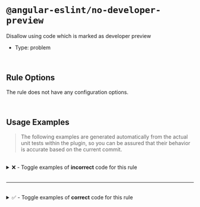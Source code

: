 <!--

  DO NOT EDIT.

  This markdown file was autogenerated using a mixture of the following files as the source of truth for its data:
  - ../../src/rules/no-developer-preview.ts
  - ../../tests/rules/no-developer-preview/cases.ts

  In order to update this file, it is therefore those files which need to be updated, as well as potentially the generator script:
  - ../../../../tools/scripts/generate-rule-docs.ts

-->

<br>

# `@angular-eslint/no-developer-preview`

Disallow using code which is marked as developer preview

- Type: problem

<br>

## Rule Options

The rule does not have any configuration options.

<br>

## Usage Examples

> The following examples are generated automatically from the actual unit tests within the plugin, so you can be assured that their behavior is accurate based on the current commit.

<br>

<details>
<summary>❌ - Toggle examples of <strong>incorrect</strong> code for this rule</summary>

<br>

#### Default Config

```json
{
  "rules": {
    "@angular-eslint/no-developer-preview": [
      "error"
    ]
  }
}
```

<br>

#### ❌ Invalid Code

```ts
/** @developerPreview */
interface Test {};
const test: Test = {};
            ~~~~
```

<br>

---

<br>

#### Default Config

```json
{
  "rules": {
    "@angular-eslint/no-developer-preview": [
      "error"
    ]
  }
}
```

<br>

#### ❌ Invalid Code

```ts
/** @developerPreview */
interface Test {};
Partial<Test>;
        ~~~~
```

<br>

---

<br>

#### Default Config

```json
{
  "rules": {
    "@angular-eslint/no-developer-preview": [
      "error"
    ]
  }
}
```

<br>

#### ❌ Invalid Code

```ts
interface Test {
  good?: () => void;
  /** @developerPreview */
  bad?: () => void;
};
const test: Test = {};
test.bad();
     ~~~
```

<br>

---

<br>

#### Default Config

```json
{
  "rules": {
    "@angular-eslint/no-developer-preview": [
      "error"
    ]
  }
}
```

<br>

#### ❌ Invalid Code

```ts
interface Test {
  good?: string;
  /** @developerPreview */
  bad?: string;
};
const test: Test = {};
if (test.good || test.bad) return;
                      ~~~
```

<br>

---

<br>

#### Default Config

```json
{
  "rules": {
    "@angular-eslint/no-developer-preview": [
      "error"
    ]
  }
}
```

<br>

#### ❌ Invalid Code

```ts
class Test {
  good?: string;
  /** @developerPreview */
  bad?: string;
}
const { good, bad } = new Test();
              ~~~
```

<br>

---

<br>

#### Default Config

```json
{
  "rules": {
    "@angular-eslint/no-developer-preview": [
      "error"
    ]
  }
}
```

<br>

#### ❌ Invalid Code

```ts
interface Test {
  a: {
    /** @developerPreview */
    b: {
      c: string;
    };
  };
};
const test: Test = { a: { b: { c: '' } } };
test.a.b.c = 'value';
       ~
```

<br>

---

<br>

#### Default Config

```json
{
  "rules": {
    "@angular-eslint/no-developer-preview": [
      "error"
    ]
  }
}
```

<br>

#### ❌ Invalid Code

```ts
/** @developerPreview */
class Test {}
const test: Test = {};
            ~~~~
```

<br>

---

<br>

#### Default Config

```json
{
  "rules": {
    "@angular-eslint/no-developer-preview": [
      "error"
    ]
  }
}
```

<br>

#### ❌ Invalid Code

```ts
/** @developerPreview */
class Test {}

const test = new Test();
                 ~~~~
```

<br>

---

<br>

#### Default Config

```json
{
  "rules": {
    "@angular-eslint/no-developer-preview": [
      "error"
    ]
  }
}
```

<br>

#### ❌ Invalid Code

```ts
class Test {
  good?: string;
  /** @developerPreview */
  bad?: string;
}

const test = new Test();
test.good = 'good';
test.bad = 'bad';
     ~~~
```

<br>

---

<br>

#### Default Config

```json
{
  "rules": {
    "@angular-eslint/no-developer-preview": [
      "error"
    ]
  }
}
```

<br>

#### ❌ Invalid Code

```ts
class Test {
  /** @developerPreview */
  func() {}
}

const test = new Test();
test.func();
     ~~~~
```

<br>

---

<br>

#### Default Config

```json
{
  "rules": {
    "@angular-eslint/no-developer-preview": [
      "error"
    ]
  }
}
```

<br>

#### ❌ Invalid Code

```ts
class Test {
  good?: string;
  /** @developerPreview */
  bad?: string;
}
const test = new Test();
if (test.good || test.bad) return;
                      ~~~
```

<br>

---

<br>

#### Default Config

```json
{
  "rules": {
    "@angular-eslint/no-developer-preview": [
      "error"
    ]
  }
}
```

<br>

#### ❌ Invalid Code

```ts
class Test {
  good() {}
  /** @developerPreview */
  bad() {}
}
const test = new Test();
test.good();
test.bad();
     ~~~
```

<br>

---

<br>

#### Default Config

```json
{
  "rules": {
    "@angular-eslint/no-developer-preview": [
      "error"
    ]
  }
}
```

<br>

#### ❌ Invalid Code

```ts
/** @developerPreview */
const Test = class {};
const test = new Test();
                 ~~~~
```

<br>

---

<br>

#### Default Config

```json
{
  "rules": {
    "@angular-eslint/no-developer-preview": [
      "error"
    ]
  }
}
```

<br>

#### ❌ Invalid Code

```ts
/** @developerPreview */
type Test = 'a' | 'b';
const test: Test = 'a';
            ~~~~
```

<br>

---

<br>

#### Default Config

```json
{
  "rules": {
    "@angular-eslint/no-developer-preview": [
      "error"
    ]
  }
}
```

<br>

#### ❌ Invalid Code

```ts
/** @developerPreview */
function test() {}
test();
~~~~
```

<br>

---

<br>

#### Default Config

```json
{
  "rules": {
    "@angular-eslint/no-developer-preview": [
      "error"
    ]
  }
}
```

<br>

#### ❌ Invalid Code

```ts
/** @developerPreview */
const test = () => {}
test();
~~~~
```

<br>

---

<br>

#### Default Config

```json
{
  "rules": {
    "@angular-eslint/no-developer-preview": [
      "error"
    ]
  }
}
```

<br>

#### ❌ Invalid Code

```ts
/** @developerPreview */
function test(param = '') {}
test();
~~~~
```

<br>

---

<br>

#### Default Config

```json
{
  "rules": {
    "@angular-eslint/no-developer-preview": [
      "error"
    ]
  }
}
```

<br>

#### ❌ Invalid Code

```ts
/** @developerPreview */
let test: number = 1;
const result = test++;
               ~~~~
```

<br>

---

<br>

#### Default Config

```json
{
  "rules": {
    "@angular-eslint/no-developer-preview": [
      "error"
    ]
  }
}
```

<br>

#### ❌ Invalid Code

```ts
/** @developerPreview */
const test = 'test';
const myString = test + '-suffix';
                 ~~~~
```

<br>

---

<br>

#### Default Config

```json
{
  "rules": {
    "@angular-eslint/no-developer-preview": [
      "error"
    ]
  }
}
```

<br>

#### ❌ Invalid Code

```ts
/** @developerPreview */
const test = [];
for (const value of test) {}
                    ~~~~
```

<br>

---

<br>

#### Default Config

```json
{
  "rules": {
    "@angular-eslint/no-developer-preview": [
      "error"
    ]
  }
}
```

<br>

#### ❌ Invalid Code

```ts
/** @developerPreview */
const test = true;
const value = test ? 'yes' : 'no';
              ~~~~
```

<br>

---

<br>

#### Default Config

```json
{
  "rules": {
    "@angular-eslint/no-developer-preview": [
      "error"
    ]
  }
}
```

<br>

#### ❌ Invalid Code

```ts
/** @developerPreview */
const test = 'test';
const another = test;
                ~~~~
```

<br>

---

<br>

#### Default Config

```json
{
  "rules": {
    "@angular-eslint/no-developer-preview": [
      "error"
    ]
  }
}
```

<br>

#### ❌ Invalid Code

```ts
/** @developerPreview */
const test = 'test';
console.log(test);
            ~~~~
```

<br>

---

<br>

#### Default Config

```json
{
  "rules": {
    "@angular-eslint/no-developer-preview": [
      "error"
    ]
  }
}
```

<br>

#### ❌ Invalid Code

```ts
/** @developerPreview */
const test = { a: { b: {} } };
test.a.b;
~~~~
```

<br>

---

<br>

#### Default Config

```json
{
  "rules": {
    "@angular-eslint/no-developer-preview": [
      "error"
    ]
  }
}
```

<br>

#### ❌ Invalid Code

```ts
/** @developerPreview */
const test = {};
const result = { ...test };
                    ~~~~
```

<br>

---

<br>

#### Default Config

```json
{
  "rules": {
    "@angular-eslint/no-developer-preview": [
      "error"
    ]
  }
}
```

<br>

#### ❌ Invalid Code

```ts
/** @developerPreview */
const test = [];
const result = [ ...test ];
                    ~~~~
```

<br>

---

<br>

#### Default Config

```json
{
  "rules": {
    "@angular-eslint/no-developer-preview": [
      "error"
    ]
  }
}
```

<br>

#### ❌ Invalid Code

```ts
type A = () => {
  /** @developerPreview */
  b: string;
};
declare const a: A;

const { b } = a();
        ~
```

<br>

---

<br>

#### Default Config

```json
{
  "rules": {
    "@angular-eslint/no-developer-preview": [
      "error"
    ]
  }
}
```

<br>

#### ❌ Invalid Code

```ts
/** @developerPreview */
const x = 1;

const { y = x } = {};
            ~
```

<br>

---

<br>

#### Default Config

```json
{
  "rules": {
    "@angular-eslint/no-developer-preview": [
      "error"
    ]
  }
}
```

<br>

#### ❌ Invalid Code

```ts
const test = {
  a: '',
  /** @developerPreview */
  b: '',
};
test.b;
     ~
```

<br>

---

<br>

#### Default Config

```json
{
  "rules": {
    "@angular-eslint/no-developer-preview": [
      "error"
    ]
  }
}
```

<br>

#### ❌ Invalid Code

```ts
/** @developerPreview */
const test = 'test';
const myString = `${test}-suffix`;
                    ~~~~
```

<br>

---

<br>

#### Default Config

```json
{
  "rules": {
    "@angular-eslint/no-developer-preview": [
      "error"
    ]
  }
}
```

<br>

#### ❌ Invalid Code

```ts
/** @developerPreview */
enum Test {
  member = 1,
}
Test.member;
~~~~
```

<br>

---

<br>

#### Default Config

```json
{
  "rules": {
    "@angular-eslint/no-developer-preview": [
      "error"
    ]
  }
}
```

<br>

#### ❌ Invalid Code

```ts
enum Test {
  member1 = 1,
  /** @developerPreview */
  member2 = 2,
}
Test.member1;
Test.member2;
     ~~~~~~~
```

<br>

---

<br>

#### Default Config

```json
{
  "rules": {
    "@angular-eslint/no-developer-preview": [
      "error"
    ]
  }
}
```

<br>

#### ❌ Invalid Code

```ts
/** @developerPreview */
function $localize2(value: TemplateStringsArray) {
  return value;
}
const result = $localize2`Hello World!`;
               ~~~~~~~~~~
```

<br>

---

<br>

#### Default Config

```json
{
  "rules": {
    "@angular-eslint/no-developer-preview": [
      "error"
    ]
  }
}
```

<br>

#### ❌ Invalid Code

```ts
import { developerPreviewFunction } from './dev-preview';

developerPreviewFunction();
~~~~~~~~~~~~~~~~~~~~~~~~
```

<br>

---

<br>

#### Default Config

```json
{
  "rules": {
    "@angular-eslint/no-developer-preview": [
      "error"
    ]
  }
}
```

<br>

#### ❌ Invalid Code

```ts
import { developerPreviewFunction as alias } from './dev-preview';

alias();
~~~~~
```

<br>

---

<br>

#### Default Config

```json
{
  "rules": {
    "@angular-eslint/no-developer-preview": [
      "error"
    ]
  }
}
```

<br>

#### ❌ Invalid Code

```ts
import { DeveloperPreviewClass } from './dev-preview';

const instance = new DeveloperPreviewClass();
                     ~~~~~~~~~~~~~~~~~~~~~
```

</details>

<br>

---

<br>

<details>
<summary>✅ - Toggle examples of <strong>correct</strong> code for this rule</summary>

<br>

#### Default Config

```json
{
  "rules": {
    "@angular-eslint/no-developer-preview": [
      "error"
    ]
  }
}
```

<br>

#### ✅ Valid Code

```ts
/** Not developerPreview */
interface Test {
  /** @publicApi */
  a1: string;
  /** @developerPreview */
  a2: string;
};
const test: Test = {};
test.a1 = 'value';
```

<br>

---

<br>

#### Default Config

```json
{
  "rules": {
    "@angular-eslint/no-developer-preview": [
      "error"
    ]
  }
}
```

<br>

#### ✅ Valid Code

```ts
/** Not developerPreview */
class Test {
  /** @deprecated */
  a1: string;
  /** @developerPreview */
  a2: string;
}
const test = new Test();
test.a1 = 'value';
```

<br>

---

<br>

#### Default Config

```json
{
  "rules": {
    "@angular-eslint/no-developer-preview": [
      "error"
    ]
  }
}
```

<br>

#### ✅ Valid Code

```ts
/** Not developerPreview */
const test = {};
if (test) return;
```

<br>

---

<br>

#### Default Config

```json
{
  "rules": {
    "@angular-eslint/no-developer-preview": [
      "error"
    ]
  }
}
```

<br>

#### ✅ Valid Code

```ts
/** Not developerPreview */
function test() {}
test();
```

<br>

---

<br>

#### Default Config

```json
{
  "rules": {
    "@angular-eslint/no-developer-preview": [
      "error"
    ]
  }
}
```

<br>

#### ✅ Valid Code

```ts
/** @developerPreview */
declare module "some-module" {}
```

<br>

---

<br>

#### Default Config

```json
{
  "rules": {
    "@angular-eslint/no-developer-preview": [
      "error"
    ]
  }
}
```

<br>

#### ✅ Valid Code

```ts
import { regularFunction, developerPreviewFunction } from './dev-preview';

regularFunction();
```

<br>

---

<br>

#### Default Config

```json
{
  "rules": {
    "@angular-eslint/no-developer-preview": [
      "error"
    ]
  }
}
```

<br>

#### ✅ Valid Code

```ts
import { RegularClass, DeveloperPreviewClass } from './dev-preview';

const instance = new RegularClass();
```

<br>

---

<br>

#### Default Config

```json
{
  "rules": {
    "@angular-eslint/no-developer-preview": [
      "error"
    ]
  }
}
```

<br>

#### ✅ Valid Code

```ts
import { developerPreviewFunction } from './dev-preview';

export { developerPreviewFunction as alias };
```

<br>

---

<br>

#### Default Config

```json
{
  "rules": {
    "@angular-eslint/no-developer-preview": [
      "error"
    ]
  }
}
```

<br>

#### ✅ Valid Code

```ts
export * from './dev-preview';
```

<br>

---

<br>

#### Default Config

```json
{
  "rules": {
    "@angular-eslint/no-developer-preview": [
      "error"
    ]
  }
}
```

<br>

#### ✅ Valid Code

```ts
/** @developerPreview */
declare function test(): void;
```

<br>

---

<br>

#### Default Config

```json
{
  "rules": {
    "@angular-eslint/no-developer-preview": [
      "error"
    ]
  }
}
```

<br>

#### ✅ Valid Code

```ts
/** @developerPreview */
declare const test: () => void;
```

</details>

<br>
